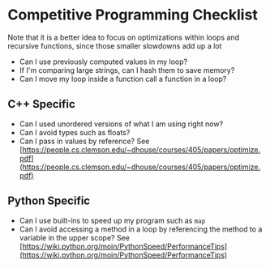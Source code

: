 # Competitive Programming Checklist
Note that it is a better idea to focus on optimizations within loops and recursive functions, since those smaller slowdowns add up a lot

- Can I use previously computed values in my loop?
- If I'm comparing large strings, can I hash them to save memory?
- Can I move my loop inside a function call a function in a loop?


## C++ Specific
- Can I used unordered versions of what I am using right now?
- Can I avoid types such as floats?
- Can I pass in values by reference?
See [https://people.cs.clemson.edu/~dhouse/courses/405/papers/optimize.pdf](https://people.cs.clemson.edu/~dhouse/courses/405/papers/optimize.pdf)

## Python Specific
- Can I use built-ins to speed up my program such as `map`
- Can I avoid accessing a method in a loop by referencing the method to a variable in the upper scope?
See [https://wiki.python.org/moin/PythonSpeed/PerformanceTips](https://wiki.python.org/moin/PythonSpeed/PerformanceTips)
